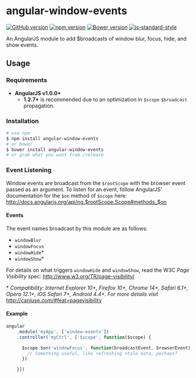 angular-window-events 
=====================
[![GitHub version](https://badge.fury.io/gh/shaungrady%2Fangular-window-events.svg)](https://badge.fury.io/gh/shaungrady%2Fangular-window-events)
[![npm version](https://badge.fury.io/js/angular-window-events.svg)](https://badge.fury.io/js/angular-window-events)
[![Bower version](https://badge.fury.io/bo/angular-window-events.svg)](https://badge.fury.io/bo/angular-window-events)
[![js-standard-style](https://img.shields.io/badge/code%20style-standard-brightgreen.svg?style=flat)](https://github.com/feross/standard)

An AngularJS module to add $broadcasts of window blur, focus, hide, and show events.

## Usage
### Requirements
* **AngularJS v1.0.0+**
	* **1.2.7+** is recommended due to an optimization in `$scope` `$broadcast` propagation.

### Installation
``` bash
# use npm
$ npm install angular-window-events
# or bower
$ bower install angular-window-events
# or grab what you want from /release
```

### Event Listening
Window events are broadcast from the `$rootScope` with the browser event passed as an argument. To listen for an event, follow AngularJS' documentation for the `$on` method of `$scope` here: http://docs.angularjs.org/api/ng.$rootScope.Scope#methods_$on

#### Events
The event names broadcast by this module are as follows:
* `windowBlur`
* `windowFocus`
* `windowHide`*
* `windowShow`*

For details on what triggers `windowHide` and `windowShow`, read the W3C *Page Visibility* spec: http://www.w3.org/TR/page-visibility/

\* *Compatibility: Internet Explorer 10+, Firefox 10+, Chrome 14+, Safari 6.1+, Opera 12.1+, iOS Safari 7+, Android 4.4+. For more details visit* http://caniuse.com/#feat=pagevisibility

#### Example
```javascript
angular
	.module('myApp', ['window-events'])
	.controller('myCtrl', ['$scope', function($scope) {

	  $scope.$on('windowFocus', function(broadcastEvent, browserEvent) {
	    // Something useful, like refreshing stale data, perhaps?
	  })

	}])
```
